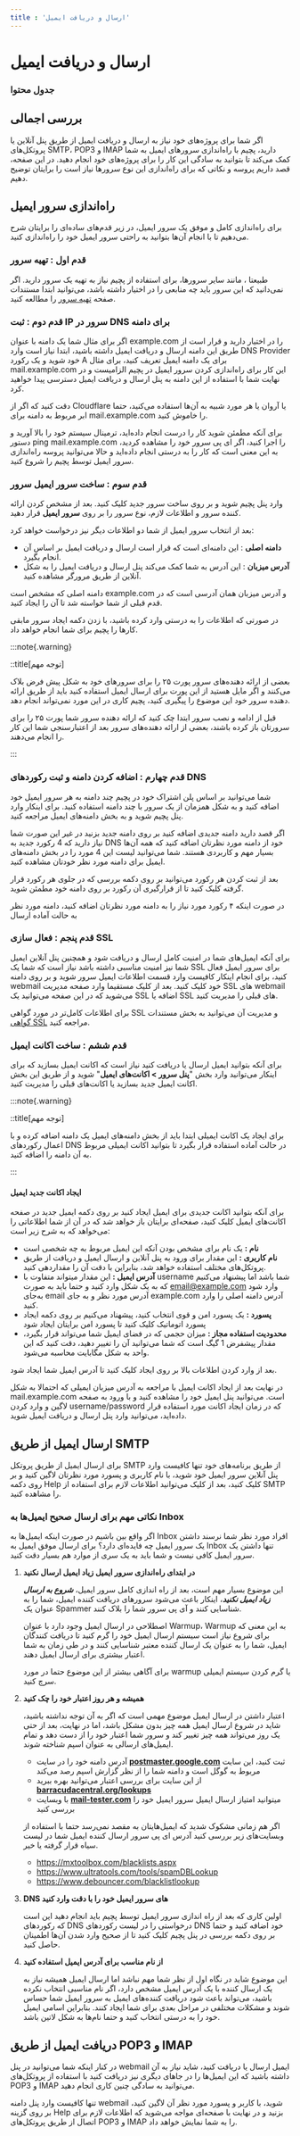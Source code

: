 ```yaml
---
title : 'ارسال و دریافت ایمیل'
---
```


# ارسال و دریافت ایمیل

### جدول محتوا

## بررسی اجمالی
<div id="87468318578"><script type="text/JavaScript" src="https://www.aparat.com/embed/pRZJz?data[rnddiv]=87468318578&data[responsive]=yes"></script></div>

اگر شما برای پروژه‌های خود نیاز به ارسال و دریافت ایمیل از طریق پنل آنلاین یا پروتکل‌های SMTP، POP3 و IMAP دارید، پچیم با راه‌اندازی سرورهای ایمیل به شما کمک می‌کند تا بتوانید به سادگی این کار را برای پروژه‌های خود انجام دهید. در این صفحه، قصد داریم پروسه و نکاتی که برای راه‌اندازی این نوع سرورها نیاز است را برایتان توضیح دهیم.

## راه‌اندازی سرور ایمیل
<div id="78131230693"><script type="text/JavaScript" src="https://www.aparat.com/embed/G0iZq?data[rnddiv]=78131230693&data[responsive]=yes"></script></div>

برای راه‌اندازی کامل و موفق یک سرور ایمیل، در زیر قدم‌های ساده‌ای را برایتان شرح می‌دهیم تا با انجام آن‌ها بتوانید به راحتی سرور ایمیل خود را راه‌اندازی کنید.

### قدم اول : تهیه سرور 

طبیعتا ، مانند سایر سرورها، برای استفاده از پچیم نیاز به تهیه یک سرور دارید. اگر نمی‌دانید که این سرور باید چه منابعی را در اختیار داشته باشد، می‌توانید ابتدا مستندات صفحه [تهیه سرور](/servers/providers) را مطالعه کنید.

### قدم دوم : ثبت IP سرور در DNS برای دامنه

اگر برای مثال شما یک دامنه با عنوان example.com را در اختیار دارید و قرار است از طریق این دامنه ارسال و دریافت ایمیل داشته باشید، ابتدا نیاز است وارد DNS Provider خود شوید و یک رکورد A برای یک دامنه ایمیل تعریف کنید، برای مثال mail.example.com این کار برای راه‌اندازی کردن سرور ایمیل در پچیم الزامیست و در نهایت شما با استفاده از این دامنه به پنل ارسال و دریافت ایمیل دسترسی پیدا خواهید کرد.

دقت کنید که اگر از Cloudflare یا آروان یا هر مورد شبیه به آن‌ها استفاده ‌می‌کنید، حتما ابر مربوط به دامنه برای mail.example.com را خاموش کنید.

برای آنکه مطمئن شوید کار را درست انجام داده‌اید، ترمینال سیستم خود را بالا آورید و دستور ping mail.example.com را اجرا کنید، اگر ای پی سرور خود را مشاهده کردید، به این معنی است که کار را به درستی انجام داده‌اید و حالا می‌توانید پروسه راه‌اندازی سرور ایمیل توسط پچیم را شروع کنید.

### قدم سوم : ساخت سرور ایمیل سرور

وارد پنل پچیم شوید و بر روی ساخت سرور جدید کلیک کنید. بعد از مشخص کردن ارائه کننده سرور و اطلاعات لازم، نوع سرور را بر روی **سرور ایمیل** قرار دهید.

بعد از انتخاب سرور ایمیل از شما دو اطلاعات دیگر نیز درخواست خواهد کرد:

- **دامنه اصلی** : این دامنه‌ای است که قرار است ارسال و دریافت ایمیل بر اساس آن انجام بگیرد.
- **آدرس میزبان** : این آدرس به شما کمک می‌کند پنل ارسال و دریافت ایمیل را به شکل آنلاین از طریق مرورگر مشاهده کنید.

دامنه اصلی که مشخص است example.com و آدرس میزبان همان آدرسی است که در قدم قبلی از شما خواسته شد تا آن را ایجاد کنید.

در صورتی که اطلاعات را به درستی وارد کرده باشید، با زدن دکمه ایجاد سرور مابقی‌ کار‌ها را پچیم برای شما انجام خواهد داد.

:::note{.warning}

::title[توجه مهم]

بعضی از ارائه دهنده‌های سرور پورت ۲۵ را برای سرورهای خود به شکل پیش فرض بلاک می‌کنند و اگر مایل هستید از این پورت برای ارسال ایمیل استفاده کنید باید از طریق ارائه دهنده سرور خود این موضوع را پیگیری کنید، پچیم کاری در این مورد نمی‌تواند انجام دهد.

قبل از ادامه و نصب سرور ابتدا چک کنید که ارائه دهنده سرور شما پورت ۲۵ را برای سرورتان باز کرده باشند، بعضی از ارائه دهنده‌های سرور بعد از اعتبارسنجی شما این کار را انجام می‌دهند.

:::

### قدم چهارم : اضافه کردن دامنه و ثبت رکورد‌های DNS 
<div id="19565545520"><script type="text/JavaScript" src="https://www.aparat.com/embed/tsg8C?data[rnddiv]=19565545520&data[responsive]=yes"></script></div>

شما می‌توانید بر اساس پلن اشتراک خود در پچیم چند دامنه به هر سرور ایمیل خود اضافه کنید و به شکل همزمان از یک سرور با چند دامنه استفاده کنید. برای اینکار وارد پنل پچیم شوید و به بخش دامنه‌های ایمیل مراجعه کنید.

اگر قصد دارید دامنه جدیدی اضافه کنید بر روی دامنه جدید بزنید در غیر این صورت  شما نیاز دارید که 4 رکورد جدید به DNS خود از دامنه مورد نظرتان اضافه کنید که همه آن‌ها بسیار مهم و کاربردی هستند. شما می‌توانید لیست این 4 مورد را در بخش دامنه‌های ایمیل برای دامنه مورد نظر خودتان مشاهده کنید.

بعد از ثبت کردن هر رکورد می‌توانید بر روی دکمه بررسی که در جلوی هر رکورد قرار گرفته کلیک کنید تا از قرارگیری آن رکورد بر روی دامنه خود مطمئن شوید.

در صورت اینکه ۴ رکورد مورد نیاز را به دامنه مورد نظرتان اضافه کنید، دامنه مورد نظر به حالت آماده ارسال 

### قدم پنجم : فعال سازی SSL 
<div id="68663720952"><script type="text/JavaScript" src="https://www.aparat.com/embed/OaXqB?data[rnddiv]=68663720952&data[responsive]=yes"></script></div>

برای آنکه ایمیل‌های شما در امنیت کامل ارسال و دریافت شود و همچنین پنل آنلاین ایمیل شما نیز امنیت مناسبی داشته باشد نیاز است که شما یک SSL برای سرور ایمیل فعال کنید، برای انجام اینکار کافیست وارد قسمت اطلاعات ایمیل سرور شوید و بر روی دامنه webmail خود کلیک کنید. بعد از کلیک مستقیما وارد صفحه مدیریت SSL های webmail می‌شوید که در این صفحه می‌توانید یک SSL اضافه یا SSL های قبلی را مدیریت کنید.

برای اطلاعات کامل‌تر در مورد گواهی SSL و مدیریت آن می‌توانید به بخش مستندات [گواهی SSL](/sites/ssl) مراجعه کنید.

### قدم ششم : ساخت اکانت ایمیل 
<div id="89143880081"><script type="text/JavaScript" src="https://www.aparat.com/embed/Lwr6P?data[rnddiv]=89143880081&data[responsive]=yes"></script></div>

برای آنکه بتوانید ایمیل ارسال یا دریافت کنید نیاز است که اکانت ایمیل بسازید که برای اینکار می‌توانید وارد بخش "**پنل سرور > اکانت‌های ایمیل**" شوید و از طریق این بخش اکانت ایمیل جدید بسازید یا اکانت‌های قبلی را مدیریت کنید.

:::note{.warning}

::title[توجه مهم]

برای ایجاد یک اکانت ایمیلی ابتدا باید از بخش دامنه‌های ایمیل یک دامنه اضافه کرده و با اعمال رکورد‌های DNS در حالت آماده استفاده قرار بگیرد تا بتوانید اکانت ایمیلی مربوط به آن دامنه را اضافه کنید.

:::

#### ایجاد اکانت جدید ایمیل 

برای آنکه بتوانید اکانت جدیدی برای ایمیل ایجاد کنید بر روی دکمه ایمیل جدید در صفحه اکانت‌های ایمیل کلیک کنید، صفحه‌ای برایتان باز خواهد شد که در آن از شما اطلاعاتی را می‌خواهد که به شرح زیر است:

- **نام :** یک نام برای مشخص بودن آنکه این ایمیل مربوط به چه شخصی است
- **نام کاربری :** این مقدار برای ورود به پنل آنلاین و ارسال ایمیل و دریافت از طریق پروتکل‌های مختلف استفاده خواهد شد، بنابراین با دقت آن را مقداردهی کنید.
- **آدرس ایمیل :** این مقدار میتواند متفاوت با username شما باشد اما پیشنهاد می‌کنیم که به یک شکل وارد کنید و حتما باید به صورت email@example.com وارد شود به‌جای email آدرس مورد نظر و به جای example.com آدرس دامنه اصلی را وارد کنید.
- **پسورد :** یک پسورد امن و قوی انتخاب کنید، پیشهناد می‌کنیم بر روی دکمه ایجاد پسورد اتوماتیک کلیک کنید تا پسورد امن برایتان ایجاد شود
- **محدودیت استفاده مجاز :** میزان حجمی که در فضای ایمیل شما می‌تواند قرار بگیرد، مقدار پیشفرض 1 گیگ است که شما می‌توانید آن را تغییر دهید، دقت کنید که این واحد به شکل مگابایت محاسبه می‌شود.

بعد از وارد کردن اطلاعات بالا بر روی ایجاد کلیک کنید تا آدرس ایمیل شما ایجاد شود.

در نهایت بعد از ایجاد اکانت ایمیل با مراجعه به آدرس میزبان ایمیلی که احتمالا به شکل mail.example.com است. می‌توانید پنل ایمیل خود را مشاهده کنید و با ورود به صفحه لاگین و وارد کردن username/password که در زمان ایجاد اکانت مورد استفاده قرار داده‌اید، می‌توانید وارد پنل ارسال و دریافت ایمیل شوید.




## ارسال ایمیل از طریق SMTP 
<div id="84023001758"><script type="text/JavaScript" src="https://www.aparat.com/embed/mi1bh?data[rnddiv]=84023001758&data[responsive]=yes"></script></div>

برای ارسال ایمیل از طریق پروتکل SMTP از طریق برنامه‌های خود تنها کافیست وارد پنل آنلاین سرور ایمیل خود شوید، با نام کاربری و پسورد مورد نظرتان لاگین کنید و بر روی دکمه Help کلیک کنید، بعد از کلیک می‌توانید اطلاعات لازم برای استفاده از SMTP را مشاهده کنید.

### نکاتی مهم برای ارسال صحیح ایمیل‌ها به Inbox
<div id="63604643860"><script type="text/JavaScript" src="https://www.aparat.com/embed/cmRvt?data[rnddiv]=63604643860&data[responsive]=yes"></script></div>

اگر واقع بین باشیم در صورت اینکه ایمیل‌ها به Inbox افراد مورد نظر شما نرسند داشتن یک سرور ایمیل چه فایده‌ای دارد؟ برای ارسال موفق ایمیل به Inbox تنها داشتن یک سرور ایمیل کافی نیست و شما باید به یک سری از موارد هم بسیار دقت کنید.

1. **در ابتدای راه‌اندازی سرور ایمیل زیاد ایمیل ارسال نکنید**

    این موضوع بسیار مهم است، بعد از راه ‌اندازی کامل سرور ایمیل، _**شروع به ارسال زیاد ایمیل نکنید**_، اینکار باعث می‌شود سرورهای دریافت کننده ایمیل، شما را به عنوان یک Spammer شناسایی کنند و آی پی سرور شما را بلاک کنند.

    اصطلاحی در ارسال ایمیل وجود دارد با عنوان Warmup، Warmup به این معنی که برای شروع نیاز است سیستم ارسال ایمیل خود را گرم کنید تا دریافت کنندگان ایمیل، شما را به عنوان یک ارسال کننده معتبر شناسایی کنند و در طی زمان به شما اعتبار بیشتری برای ارسال ایمیل دهند.

    برای آگاهی بیشتر از این موضوع حتما در مورد warmup یا گرم کردن سیستم ایمیلی سرچ کنید.

2. **همیشه و هر روز اعتبار خود را چک کنید**

    اعتبار داشتن در ارسال ایمیل موضوع مهمی است که اگر به آن توجه نداشته باشید، شاید در شروع ارسال ایمیل همه چیز بدون مشکل باشد، اما در نهایت، بعد از حتی یک روز می‌تواند همه چیز تغییر کند و سرور شما اعتبار خود را از دست دهد و تمام ایمیل‌های ارسالی به عنوان اسپم شناخته شوند.
    
   - آدرس دامنه خود را در سایت [**postmaster.google.com**](https://postmaster.google.com) ثبت کنید، این سایت مربوط به گوگل است و دامنه شما را از نظر گزارش اسپم رصد می‌کند 
   - از این سایت برای بررسی اعتبار می‌توانید بهره ببرید [**barracudacentral.org/lookups**](https://www.barracudacentral.org/lookups)
   - با وبسایت [**mail-tester.com**](https://www.mail-tester.com/) میتوانید امتیاز ارسال ایمیل سرور ایمیل خود را بررسی کنید 

    اگر هم زمانی مشکوک شدید که ایمیل‌هایتان به مقصد نمی‌رسد حتما با استفاده از وبسایت‌های زیر بررسی کنید آدرس ای پی سرور ارسال کننده ایمیل شما در لیست سیاه قرار گرفته یا خیر.

    - https://mxtoolbox.com/blacklists.aspx
    - https://www.ultratools.com/tools/spamDBLookup
    - https://www.debouncer.com/blacklistlookup

3. **DNS های سرور ایمیل خود را با دقت وارد کنید**

    اولین کاری که بعد از راه اندازی سرور ایمیل توسط پچیم باید انجام دهید این است که رکورد‌های DNS درخواستی را در لیست رکورد‌های DNS خود اضافه کنید و حتما بر روی دکمه بررسی در پنل پچیم کلیک کنید تا از صحیح وارد شدن آن‌ها اطمینان حاصل کنید.

4. **از نام مناسب برای آدرس ایمیل استفاده کنید**

    این موضوع شاید در نگاه اول از نظر شما مهم نباشد اما ارسال ایمیل همیشه نیاز به یک ارسال کننده با یک آدرس ایمیل مشخص دارد، اگر نام مناسبی انتخاب نکرده باشید، می‌تواند باعث شود دریافت کننده‌های ایمیل به سرور ایمیل شما حساس شوند و مشکلات مختلفی در مراحل بعدی برای شما ایجاد کنند. بنابراین اسامی ایمیل خود را به درستی انتخاب کنید و حتما نام‌ها به شکل لاتین باشد.

## دریافت ایمیل از طریق POP3 و IMAP
<div id="82454259778"><script type="text/JavaScript" src="https://www.aparat.com/embed/uI43P?data[rnddiv]=82454259778&data[responsive]=yes"></script></div>

در کنار اینکه شما می‌توانید در پنل webmail ایمیل ارسال یا دریافت کنید، شاید نیاز به آن داشته باشید که این ایمیل‌ها را در جاهای دیگری نیز دریافت کنید با استفاده از پروتکل‌های POP3 و IMAP می‌توانید به سادگی چنین کاری انجام دهید.

تنها کافیست وارد پنل دامنه webmail شوید، با کاربر و پسورد مورد نظر آن لاگین کنید، بر روی گزینه Help بزنید و در نهایت با صفحه‌ای مواجه می‌شوید که اطلاعات لازم برای اتصال از طریق پروتکل‌های POP3 و IMAP را به شما نمایش خواهد داد.

